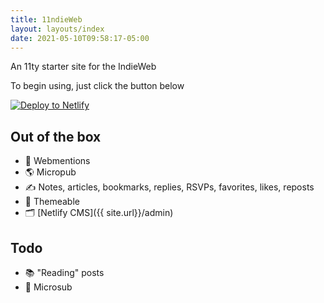 ```yaml
---
title: 11ndieWeb
layout: layouts/index
date: 2021-05-10T09:58:17-05:00
---
```


An 11ty starter site for the IndieWeb

To begin using, just click the button below

[![Deploy to Netlify](https://www.netlify.com/img/deploy/button.svg)](https://app.netlify.com/start/deploy?repository=https://github.com/rockorager/11ndieWeb)

## Out of the box

- 🚀 Webmentions
- 🌎 Micropub
- ✍️ Notes, articles, bookmarks, replies, RSVPs, favorites, likes, reposts
- 🎨 Themeable
- 🗂 [Netlify CMS]({{ site.url}}/admin)

## Todo
- 📚 "Reading" posts
- 📡 Microsub